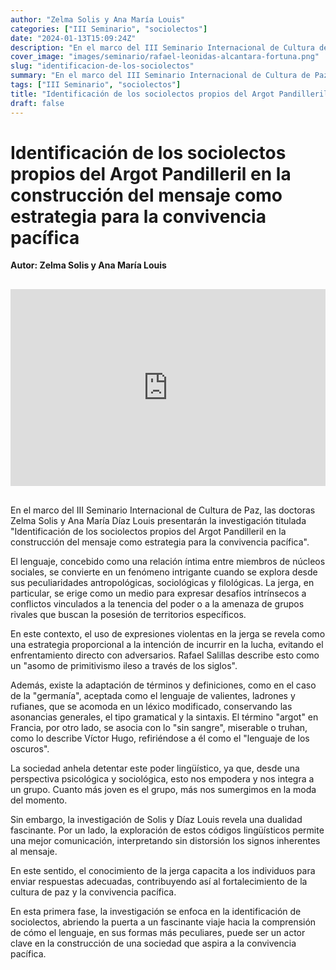 ```yaml
---
author: "Zelma Solis y Ana María Louis"
categories: ["III Seminario", "sociolectos"]
date: "2024-01-13T15:09:24Z"
description: "En el marco del III Seminario Internacional de Cultura de Paz, las doctoras Zelma Solis y Ana María Díaz Louis presentarán la investigación titulada Identificación de los sociolectos propios del Argot Pandilleril en la construcción del mensaje como estrategia para la convivencia pacífica"
cover_image: "images/seminario/rafael-leonidas-alcantara-fortuna.png"
slug: "identificacion-de-los-sociolectos"
summary: "En el marco del III Seminario Internacional de Cultura de Paz, las doctoras Zelma Solis y Ana María Díaz Louis presentarán..."
tags: ["III Seminario", "sociolectos"]
title: "Identificación de los sociolectos propios del Argot Pandilleril en la construcción del mensaje como estrategia para la convivencia pacífica"
draft: false
---
```


# Identificación de los sociolectos propios del Argot Pandilleril en la construcción del mensaje como estrategia para la convivencia pacífica

<div style="display: flex; justify-content: flex-start; font-weight: bold; margin-bottom: 30px;"> 
Autor: Zelma Solis y Ana María Louis
</div>

<div style="display: flex; justify-content: center; margin-bottom: 30px;">
<iframe width="560" height="315" src="https://www.youtube.com/embed/1ZMl5zhGwZw?si=6y9tUGoqJsJLU7f8" title="YouTube video player" frameborder="0" allow="accelerometer; autoplay; clipboard-write; encrypted-media; gyroscope; picture-in-picture; web-share" allowfullscreen></iframe>
</div>

En el marco del III Seminario Internacional de Cultura de Paz, las doctoras Zelma Solis y Ana María Díaz Louis presentarán la investigación titulada "Identificación de los sociolectos propios del Argot Pandilleril en la construcción del mensaje como estrategia para la convivencia pacífica".

El lenguaje, concebido como una relación íntima entre miembros de núcleos sociales, se convierte en un fenómeno intrigante cuando se explora desde sus peculiaridades antropológicas, sociológicas y filológicas. La jerga, en particular, se erige como un medio para expresar desafíos intrínsecos a conflictos vinculados a la tenencia del poder o a la amenaza de grupos rivales que buscan la posesión de territorios específicos.


En este contexto, el uso de expresiones violentas en la jerga se revela como una estrategia proporcional a la intención de incurrir en la lucha, evitando el enfrentamiento directo con adversarios. Rafael Salillas describe esto como un "asomo de primitivismo ileso a través de los siglos". 

Además, existe la adaptación de términos y definiciones, como en el caso de la "germanía", aceptada como el lenguaje de valientes, ladrones y rufianes, que se acomoda en un léxico modificado, conservando las asonancias generales, el tipo gramatical y la sintaxis. El término "argot" en Francia, por otro lado, se asocia con lo "sin sangre", miserable o truhan, como lo describe Víctor Hugo, refiriéndose a él como el "lenguaje de los oscuros".

La sociedad anhela detentar este poder lingüístico, ya que, desde una perspectiva psicológica y sociológica, esto nos empodera y nos integra a un grupo. Cuanto más joven es el grupo, más nos sumergimos en la moda del momento.

Sin embargo, la investigación de Solis y Díaz Louis revela una dualidad fascinante. Por un lado, la exploración de estos códigos lingüísticos permite una mejor comunicación, interpretando sin distorsión los signos inherentes al mensaje. 

En este sentido, el conocimiento de la jerga capacita a los individuos para enviar respuestas adecuadas, contribuyendo así al fortalecimiento de la cultura de paz y la convivencia pacífica.

En esta primera fase, la investigación se enfoca en la identificación de sociolectos, abriendo la puerta a un fascinante viaje hacia la comprensión de cómo el lenguaje, en sus formas más peculiares, puede ser un actor clave en la construcción de una sociedad que aspira a la convivencia pacífica.